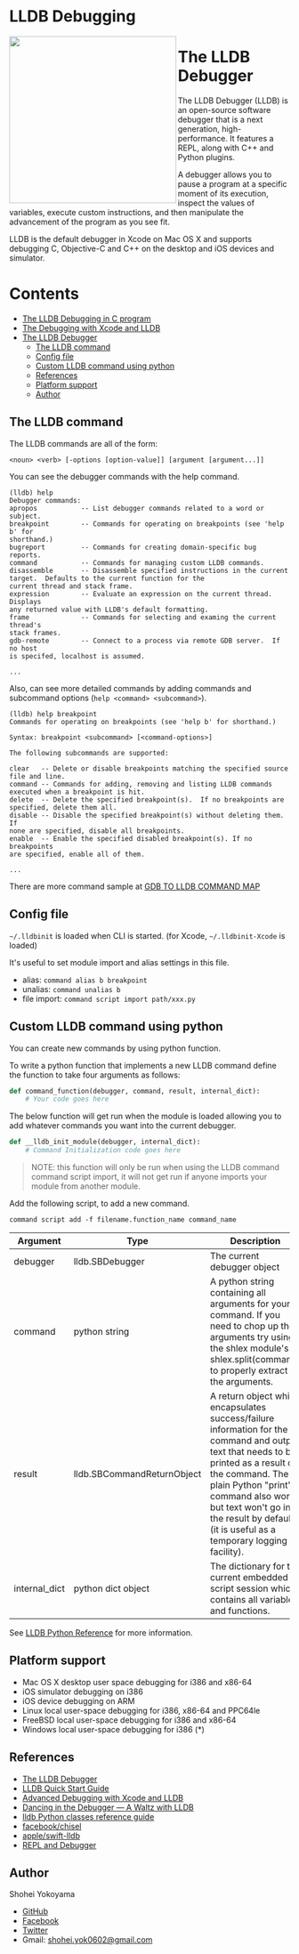 # LLDB Debugging

<img src="https://github.com/shoheiyokoyama/LLDBDebugging/blob/master/Assets/DragonFull.png" width="300" align="left">

# <a name="the-lldb-debugger"> The LLDB Debugger

The LLDB Debugger (LLDB) is an open-source software debugger that is a next generation, high-performance. It features a REPL, along with C++ and Python plugins.

A debugger allows you to pause a program at a specific moment of its execution, inspect the values of variables, execute custom instructions, and then manipulate the advancement of the program as you see fit. 

LLDB is the default debugger in Xcode on Mac OS X and supports debugging C, Objective-C and C++ on the desktop and iOS devices and simulator.

# Contents

- [The LLDB Debugging in C program](https://github.com/shoheiyokoyama/LLDBDebugging/tree/master/CProgram#the-lldb-debugging-in-c-program)
- [The Debugging with Xcode and LLDB](https://github.com/shoheiyokoyama/LLDBDebugging/tree/master/DBug#the-debugging-with-xcode-and-lldb)
- [The LLDB Debugger](#the-lldb-debugger)
  - [The LLDB command](#lldb-command)
  - [Config file](#config-file)
  - [Custom LLDB command using python](#custom-lldb-command-ussing-python)
  - [References](#references)
  - [Platform support](#platform-support)
  - [Author](#author)


## <a name="lldb-command"> The LLDB command

The LLDB commands are all of the form:

```
<noun> <verb> [-options [option-value]] [argument [argument...]]
```

You can see the debugger commands with the help command.

```
(lldb) help
Debugger commands:
apropos           -- List debugger commands related to a word or subject.
breakpoint        -- Commands for operating on breakpoints (see 'help b' for
shorthand.)
bugreport         -- Commands for creating domain-specific bug reports.
command           -- Commands for managing custom LLDB commands.
disassemble       -- Disassemble specified instructions in the current
target.  Defaults to the current function for the
current thread and stack frame.
expression        -- Evaluate an expression on the current thread.  Displays
any returned value with LLDB's default formatting.
frame             -- Commands for selecting and examing the current thread's
stack frames.
gdb-remote        -- Connect to a process via remote GDB server.  If no host
is specifed, localhost is assumed.

...
```

Also, can see more detailed commands by adding commands and subcommand options (`help <command> <subcommand>`).

```
(lldb) help breakpoint
Commands for operating on breakpoints (see 'help b' for shorthand.)

Syntax: breakpoint <subcommand> [<command-options>]

The following subcommands are supported:

clear   -- Delete or disable breakpoints matching the specified source
file and line.
command -- Commands for adding, removing and listing LLDB commands
executed when a breakpoint is hit.
delete  -- Delete the specified breakpoint(s).  If no breakpoints are
specified, delete them all.
disable -- Disable the specified breakpoint(s) without deleting them.  If
none are specified, disable all breakpoints.
enable  -- Enable the specified disabled breakpoint(s). If no breakpoints
are specified, enable all of them.

...
```

There are more command sample at [GDB TO LLDB COMMAND MAP](https://lldb.llvm.org/lldb-gdb.html)

## <a name="config-file"> Config file

`~/.lldbinit` is loaded when CLI is started. (for Xcode, `~/.lldbinit-Xcode` is loaded)

It's useful to set module import and alias settings in this file.

- alias: `command alias b breakpoint`
- unalias: `command unalias b`
- file import: `command script import path/xxx.py`

##  <a name="custom-lldb-command-ussing-python"> Custom LLDB command using python

You can create new commands by using python function.

To write a python function that implements a new LLDB command define the function to take four arguments as follows:

```python
def command_function(debugger, command, result, internal_dict):
    # Your code goes here
```

The below function will get run when the module is loaded allowing you to add whatever commands you want into the current debugger. 

```python
def __lldb_init_module(debugger, internal_dict):
    # Command Initialization code goes here
```

> NOTE: this function will only be run when using the LLDB command command script import, it will not get run if anyone imports your module from another module. 

Add the following script, to add a new command.

```
command script add -f filename.function_name command_name
```

| Argument | Type | Description |
|---|---|---|
| debugger | lldb.SBDebugger | The current debugger object |
| command | python string | A python string containing all arguments for your command. If you need to chop up the arguments try using the shlex module's shlex.split(command) to properly extract the arguments. |
| result | lldb.SBCommandReturnObject | A return object which encapsulates success/failure information for the command and output text that needs to be printed as a result of the command. The plain Python "print" command also works but text won't go in the result by default (it is useful as a temporary logging facility). |
| internal_dict | python dict object | The dictionary for the current embedded script session which contains all variables and functions. |

See [LLDB Python Reference](https://lldb.llvm.org/python-reference.html) for more information.

## <a name="platform-support"> Platform support

- Mac OS X desktop user space debugging for i386 and x86-64
- iOS simulator debugging on i386
- iOS device debugging on ARM
- Linux local user-space debugging for i386, x86-64 and PPC64le
- FreeBSD local user-space debugging for i386 and x86-64
- Windows local user-space debugging for i386 (*)

## <a name="references"> References

- [The LLDB Debugger](https://lldb.llvm.org/index.html)
- [LLDB Quick Start Guide](https://developer.apple.com/library/archive/documentation/IDEs/Conceptual/gdb_to_lldb_transition_guide/document/Introduction.html#//apple_ref/doc/uid/TP40012917-CH1-SW1)
- [Advanced Debugging with Xcode and LLDB](https://developer.apple.com/videos/play/wwdc2018/412/)
- [Dancing in the Debugger — A Waltz with LLDB](https://www.objc.io/issues/19-debugging/lldb-debugging/)
- [lldb Python classes reference guide](https://lldb.llvm.org/python_reference/index.html)
- [facebook/chisel](https://github.com/facebook/chisel)
- [apple/swift-lldb](https://github.com/apple/swift-lldb)
- [REPL and Debugger](https://swift.org/lldb/)

## <a name="author"> Author

Shohei Yokoyama

- [GitHub](https://github.com/shoheiyokoyama)
- [Facebook](https://www.facebook.com/shohei.yokoyama.96)
- [Twitter](https://twitter.com/shoheiyokoyam)
- Gmail: shohei.yok0602@gmail.com
